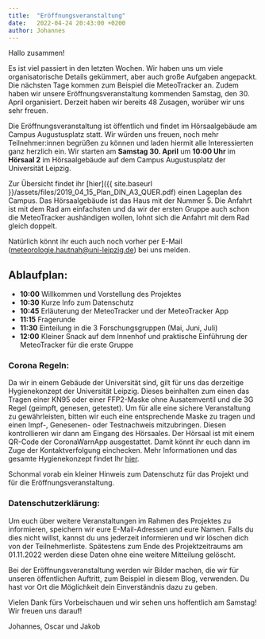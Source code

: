 ```yaml
---
title:  "Eröffnungsveranstaltung"
date:   2022-04-24 20:43:00 +0200
author: Johannes
---
```


Hallo zusammen!

Es ist viel passiert in den letzten Wochen. Wir haben uns um viele organisatorische Details gekümmert, aber auch große Aufgaben angepackt. Die nächsten Tage kommen zum Beispiel die MeteoTracker an. Zudem haben wir unsere Eröffnungsveranstaltung kommenden Samstag, den 30. April organisiert. Derzeit haben wir bereits 48 Zusagen, worüber wir uns sehr freuen. 

Die Eröffnungsveranstaltung ist öffentlich und findet im Hörsaalgebäude am Campus Augustusplatz statt. Wir würden uns freuen, noch mehr Teilnehmer:innen begrüßen zu können und laden hiermit alle Interessierten ganz herzlich ein. Wir starten am **Samstag 30. April** um **10:00 Uhr** im **Hörsaal 2** im Hörsaalgebäude auf dem Campus Augustusplatz der Universität Leipzig.

Zur Übersicht findet ihr [hier]({{ site.baseurl }}/assets/files/2019_04_15_Plan_DIN_A3_QUER.pdf) einen Lageplan des Campus. Das Hörsaalgebäude ist das Haus mit der Nummer 5. Die Anfahrt ist mit dem Rad am einfachsten und da wir der ersten Gruppe auch schon die MeteoTracker aushändigen wollen, lohnt sich die Anfahrt mit dem Rad gleich doppelt.

Natürlich könnt ihr euch auch noch vorher per E-Mail (<meteorologie.hautnah@uni-leipzig.de>) bei uns melden.

## Ablaufplan:

- **10:00** Willkommen und Vorstellung des Projektes
- **10:30** Kurze Info zum Datenschutz
- **10:45** Erläuterung der MeteoTracker und der MeteoTracker App
- **11:15** Fragerunde
- **11:30** Einteilung in die 3 Forschungsgruppen (Mai, Juni, Juli)
- **12:00** Kleiner Snack auf dem Innenhof und praktische Einführung der MeteoTracker für die erste Gruppe

### Corona Regeln:

Da wir in einem Gebäude der Universität sind, gilt für uns das derzeitige Hygienekonzept der Universität Leipzig. Dieses beinhalten zum einen das Tragen einer KN95 oder einer FFP2-Maske ohne Ausatemventil und die 3G Regel (geimpft, genesen, getestet). Um für alle eine sichere Veranstaltung zu gewährleisten, bitten wir euch eine entsprechende Maske zu tragen und einen Impf-, Genesenen- oder Testnachweis mitzubringen. Diesen kontrollieren wir dann am Eingang des Hörsaales. Der Hörsaal ist mit einem QR-Code der CoronaWarnApp ausgestattet. Damit könnt ihr euch dann im Zuge der Kontaktverfolgung einchecken. Mehr Informationen und das gesamte Hygienekonzept findet Ihr [hier](https://www.uni-leipzig.de/universitaet/service/informationen-zum-coronavirus/hygiene-und-infektionsschutzkonzept).

Schonmal vorab ein kleiner Hinweis zum Datenschutz für das Projekt und für die Eröffnungsveranstaltung.

### Datenschutzerklärung:

Um euch über weitere Veranstaltungen im Rahmen des Projektes zu informieren, speichern wir eure E-Mail-Adressen und eure Namen. Falls du dies nicht willst, kannst du uns jederzeit informieren und wir löschen dich von der Teilnehmerliste. Spätestens zum Ende des Projektzeitraums am 01.11.2022 werden diese Daten ohne eine weitere Mitteilung gelöscht.

Bei der Eröffnungsveranstaltung werden wir Bilder machen, die wir für unseren öffentlichen Auftritt, zum Beispiel in diesem Blog, verwenden. Du hast vor Ort die Möglichkeit dein Einverständnis dazu zu geben. 

Vielen Dank fürs Vorbeischauen und wir sehen uns hoffentlich am Samstag! Wir freuen uns darauf!

Johannes, Oscar und Jakob